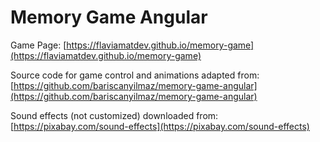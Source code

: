 # Memory Game Angular

Game Page: [https://flaviamatdev.github.io/memory-game](https://flaviamatdev.github.io/memory-game)

Source code for game control and animations adapted from: [https://github.com/bariscanyilmaz/memory-game-angular](https://github.com/bariscanyilmaz/memory-game-angular)

Sound effects (not customized) downloaded from: [https://pixabay.com/sound-effects](https://pixabay.com/sound-effects)

